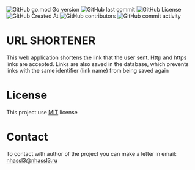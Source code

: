 ![GitHub go.mod Go version](https://img.shields.io/github/go-mod/go-version/nhassl3/Url-shortener) ![GitHub last commit](https://img.shields.io/github/last-commit/nhassl3/Url-shortener) ![GitHub License](https://img.shields.io/github/license/nhassl3/Url-shortener) ![GitHub Created At](https://img.shields.io/github/created-at/nhassl3/Url-shortener) ![GitHub contributors](https://img.shields.io/github/contributors/nhassl3/Url-shortener) ![GitHub commit activity](https://img.shields.io/github/commit-activity/m/nhassl3/Url-shortener)

# URL SHORTENER

This web application shortens the link that the user sent. Http and https links are accepted. Links are also saved in the database, which prevents links with the same identifier (link name) from being saved again

# License

This project use [MIT](https://github.com/nhassl3/Url-shortener/blob/main/LICENSE) license

# Contact

To contact with author of the project you can make a letter in email: nhassl3@nhassl3.ru

